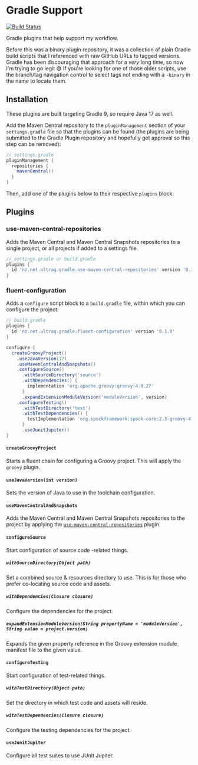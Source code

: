 
Gradle Support
==============

[![Build Status](https://github.com/ultraq/gradle-support/actions/workflows/build.yml/badge.svg)](https://github.com/ultraq/gradle-support/actions)

Gradle plugins that help support my workflow.

Before this was a binary plugin repository, it was a collection of plain Gradle
build scripts that I referenced with raw GitHub URLs to tagged versions.  Gradle
has been discouraging that approach for a *very* long time, so now I'm trying to
go legit 😅  If you're looking for one of those older scripts, use the
branch/tag navigation control to select tags not ending with a `-binary` in the
name to locate them.


Installation
------------

These plugins are built targeting Gradle 9, so require Java 17 as well.

Add the Maven Central repository to the `pluginManagement` section of your
`settings.gradle` file so that the plugins can be found (the plugins are being
submitted to the Gradle Plugin repository and hopefully get approval so this
step can be removed):

```groovy
// settings.gradle
pluginManagement {
  repositories {
    mavenCentral()
  }
}
```

Then, add one of the plugins below to their respective `plugins` block.


Plugins
-------

### use-maven-central-repositories

Adds the Maven Central and Maven Central Snapshots repositories to a single
project, or all projects if added to a settings file.

```groovy
// settings.gradle or build.gradle
plugins {
  id 'nz.net.ultraq.gradle.use-maven-central-repositories' version '0.1.0'
}
```

### fluent-configuration

Adds a `configure` script block to a `build.gradle` file, within which you can
configure the project:

```groovy
// build.gradle
plugins {
  id 'nz.net.ultraq.gradle.fluent-configuration' version '0.1.0'
}

configure {
  createGroovyProject()
    .useJavaVersion(17)
    .useMavenCentralAndSnapshots()
    .configureSource()
      .withSourceDirectory('source')
      .withDependencies() {
        implementation 'org.apache.groovy:groovy:4.0.27'
      }
      .expandExtensionModuleVersion('moduleVersion', version)
    .configureTesting()
      .withTestDirectory('test')
      .withTestDependencies() {
        testImplementation 'org.spockframework:spock-core:2.3-groovy-4.0'
      }
      .useJunitJupiter()
}
```

#### `createGroovyProject`

Starts a fluent chain for configuring a Groovy project.  This will apply the
`groovy` plugin.

#### `useJavaVersion(int version)`

Sets the version of Java to use in the toolchain configuration.

#### `useMavenCentralAndSnapshots`

Adds the Maven Central and Maven Central Snapshots repositories to the project
by applying the [`use-maven-central-repositories`](#use-maven-central-repositories)
plugin.

#### `configureSource`

Start configuration of source code -related things.

##### `withSourceDirectory(Object path)`

Set a combined source & resources directory to use.  This is for those who
prefer co-locating source code and assets.

##### `withDependencies(Closure closure)`

Configure the dependencies for the project.

##### `expandExtensionModuleVersion(String propertyName = 'moduleVersion', String value = project.version)`

Expands the given property reference in the Groovy extension module manifest
file to the given value.

#### `configureTesting`

Start configuration of test-related things.

##### `withTestDirectory(Object path)`

Set the directory in which test code and assets will reside.

##### `withTestDependencies(Closure closure)`

Configure the testing dependencies for the project.

#### `useJunitJupiter`

Configure all test suites to use JUnit Jupiter.
